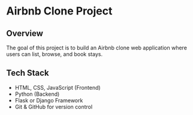 # Airbnb Clone Project

## Overview
The goal of this project is to build an Airbnb clone web application where users can list, browse, and book stays.

## Tech Stack
- HTML, CSS, JavaScript (Frontend)
- Python (Backend)
- Flask or Django Framework
- Git & GitHub for version control

